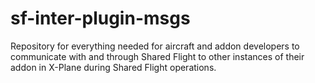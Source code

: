 # sf-inter-plugin-msgs
Repository for everything needed for aircraft and addon developers to communicate with and through Shared Flight to other instances of their addon in X-Plane during Shared Flight operations.
